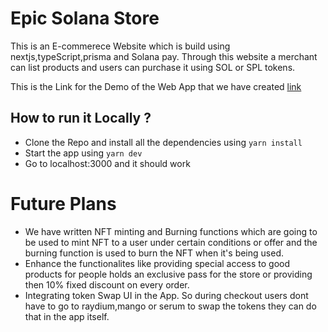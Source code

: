 # Epic Solana Store 

This is an E-commerece Website which is build using nextjs,typeScript,prisma and Solana pay. Through this website a merchant can list products and users can purchase it using SOL or SPL tokens.

This is the Link for the Demo of the Web App that we have created [link](https://www.youtube.com/watch?v=wBzbrneEUvU)

## How to run it Locally ?

- Clone the Repo and install all the dependencies using `yarn install`
- Start the app using `yarn dev`
- Go to localhost:3000 and it should work


# Future Plans

- We have written NFT minting and Burning functions which are going to be used to mint NFT to a user under certain conditions or offer and the burning function is used to burn the NFT when it's being used.
- Enhance the functionalites like providing special access to good products for people holds an exclusive pass for the store or providing then 10% fixed discount on every order.
- Integrating token Swap UI in the App. So during checkout users dont have to go to raydium,mango or serum to swap the tokens they can do that in the app itself.



